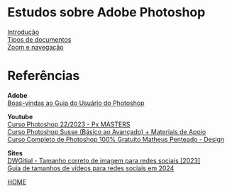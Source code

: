 # Estudos sobre Adobe Photoshop

[Introdução](introducao/introducao.md)    
[Tipos de documentos](tipos_documentos/tipos_documentos.md)   
[Zoom e navegação](zoom/zoom.md)   

# Referências

**Adobe**   
[Boas-vindas ao Guia do Usuário do Photoshop](https://helpx.adobe.com/br/photoshop/user-guide.html)   

**Youtube**   
[Curso Photoshop 22/2023 - Px MASTERS](PLquSXjlsANIX1dUMzYkkjI7w4gbH8KO7a)   
[Curso Photoshop Susse (Básico ao Avançado) + Materiais de Apoio](https://www.youtube.com/playlist?list=PLuDfCQO9tvX1x6G-JCINP8SfgneLB7mtV)   
[Curso Completo de Photoshop 100% Gratuito Matheus Penteado - Design](https://www.youtube.com/playlist?list=PL36fy0HIN6VrzMqqsa8I6q3zYR7nSDZmK)   

**Sites**   
[DWGitial - Tamanho correto de imagem para redes sociais [2023]](https://dwdigital.com.br/tamanho-de-imagem-para-redes-sociais-2023/)   
[Guia de tamanhos de vídeos para redes sociais em 2024](https://rockcontent.com/br/blog/tamanhos-de-videos-redes-sociais/)   

[HOME](../README.md)
